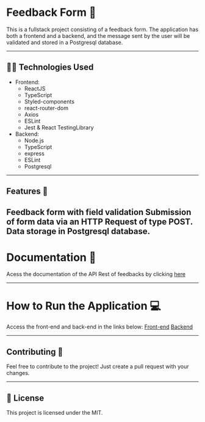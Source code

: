 # Feedback Form 📝

This is a fullstack project consisting of a feedback form. The application has both a frontend and a backend, and the message sent by the user will be validated and stored in a Postgresql database.

---

## 🧑‍💻 Technologies Used
- Frontend:
     - ReactJS
     - TypeScript
     - Styled-components
     - react-router-dom
     - Axios
     - ESLint
     - Jest & React TestingLibrary
- Backend:
     - Node.js
     - TypeScript
     - express
     - ESLint
     - Postgresql

---

## Features 📝
Feedback form with field validation Submission of form data via an HTTP Request of type POST. Data storage in Postgresql database.
---

# Documentation 📝
Acess the documentation of the API Rest of feedbacks by clicking [here](https://feedbackform-back.up.railway.app/api-docs)

---
# How to Run the Application 💻
Access the front-end and back-end in the links below:
[Front-end](https://feedback-form-gbfa.vercel.app/contact)
[Backend](https://feedbackform-back.up.railway.app/)

---

## Contributing 📝

Feel free to contribute to the project! Just create a pull request with your changes.

---

## 📜 License
This project is licensed under the MIT.
